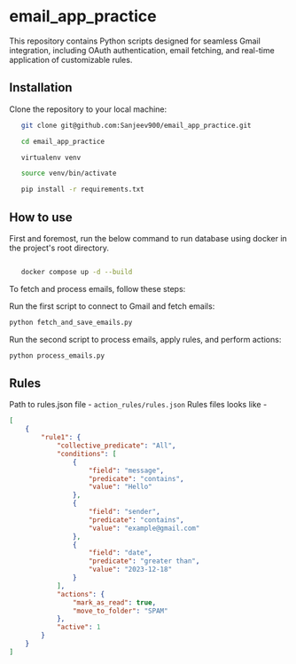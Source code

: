 # email_app_practice

This repository contains Python scripts designed for seamless Gmail integration, including OAuth authentication, email fetching, and real-time application of customizable rules.

## Installation
Clone the repository to your local machine:
 ```bash
    git clone git@github.com:Sanjeev900/email_app_practice.git

    cd email_app_practice

    virtualenv venv

    source venv/bin/activate

    pip install -r requirements.txt
```

## How to use
First and foremost, run the below command to run database using docker in the project's root directory.
```bash

   docker compose up -d --build
```

To fetch and process emails, follow these steps:

Run the first script to connect to Gmail and fetch emails:

```bash
python fetch_and_save_emails.py
```

Run the second script to process emails, apply rules, and perform actions:

```bash
python process_emails.py
```

## Rules
Path to rules.json file - ```action_rules/rules.json```
Rules files looks like - 

```json
[
    {
        "rule1": {
            "collective_predicate": "All",
            "conditions": [
                {
                    "field": "message",
                    "predicate": "contains",
                    "value": "Hello"
                },
                {
                    "field": "sender",
                    "predicate": "contains",
                    "value": "example@gmail.com"
                },
                {
                    "field": "date",
                    "predicate": "greater than",
                    "value": "2023-12-18"
                }
            ],
            "actions": {
                "mark_as_read": true,
                "move_to_folder": "SPAM"
            },
            "active": 1
        }
    }
]

```
